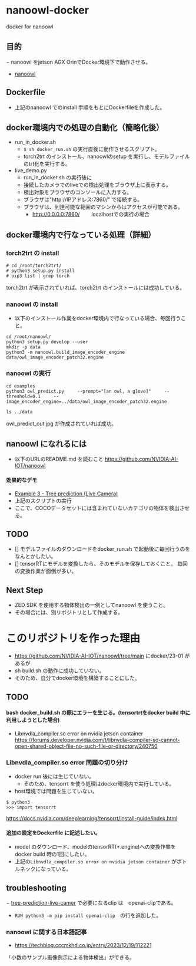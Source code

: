 # nanoowl-docker
docker for nanoowl

## 目的
− nanoowl をjetson AGX OrinでDocker環境下で動作させる。
- [nanoowl](https://github.com/NVIDIA-AI-IOT/nanoowl)

## Dockerfile
- 上記のnanoowl でのinstall 手順をもとにDockerfileを作成した。

## docker環境内での処理の自動化（簡略化後）
- run_in_docker.sh
  - `$ sh docker_run.sh` の実行直後に動作させるスクリプト。
  - torch2trt のインストール、nanoowlのsetup を実行し、モデルファイルのtrt化を実行する。
- live_demo.py
  - run_in_docker.sh の実行後に
  - 接続したカメラでのliveでの検出処理をブラウザ上に表示する。
  - 検出対象をブラウザのコンソールに入力する。
  - ブラウザは"http://IPアドレス:7860/" で接続する。
  - ブラウザは、到達可能な範囲のマシンからはアクセスが可能である。
    - http://0.0.0.0:7860/ 　　localhostでの実行の場合

## docker環境内で行なっている処理（詳細）
### torch2trt の install
```commandline
# cd /root/torch2trt/
# python3 setup.py install
# pip3 list | grep torch
```
torch2trt が表示されていれば、torch2trt のインストールには成功している。

### nanoowl の install
- 以下のインストール作業をdocker環境内で行なっている場合、毎回行うこと。

```commandline
cd /root/nanoowl/
python3 setup.py develop --user
mkdir -p data
python3 -m nanoowl.build_image_encoder_engine     data/owl_image_encoder_patch32.engine
```

### nanoowl の実行
```commandline
cd examples
python3 owl_predict.py     --prompt="[an owl, a glove]"     --threshold=0.1     --image_encoder_engine=../data/owl_image_encoder_patch32.engine

ls ../data
```

owl_predict_out.jpg が作成されていれば成功。

## nanoowl になれるには
- 以下のURLのREADME.md を読むこと
https://github.com/NVIDIA-AI-IOT/nanoowl

#### 効果的なデモ
- [Example 3 - Tree prediction (Live Camera)](https://github.com/NVIDIA-AI-IOT/nanoowl?tab=readme-ov-file#example-3---tree-prediction-live-camera)
- 上記のスクリプトの実行
- ここで、COCOデータセットには含まれていないカテゴリの物体を検出させる。

## TODO
- [] モデルファイルのダウンロードをdocker_run.sh で起動後に毎回行うのをなんとかしたい。
- [] tensorRTにモデルを変換したら、そのモデルを保存しておくこと。
毎回の変換作業が面倒が多い。


## Next Step
- ZED SDK を使用する物体検出の一例としてnanoowl を使うこと。
- その場合には、別リポジトリとして作成する。

# このリポジトリを作った理由
- https://github.com/NVIDIA-AI-IOT/nanoowl/tree/main にdocker/23-01 があるが
- sh build.sh の動作に成功していない。
- そのため、自分でdocker環境を構築することにした。


## TODO
#### bash docker_build.sh の際にエラーを生じる。(tensortrtをdocker build 中に利用しようとした場合)
- Libnvdla_compiler.so error on nvidia jetson container
https://forums.developer.nvidia.com/t/libnvdla-compiler-so-cannot-open-shared-object-file-no-such-file-or-directory/240750

### Libnvdla_compiler.so error 問題の切り分け
- docker run 後には生じていない。
  - そのため、tensorrt を使う処理はdocker環境内で実行している。
- host環境では問題を生じていない。
```commandline
$ python3
>>> import tensorrt

```

https://docs.nvidia.com/deeplearning/tensorrt/install-guide/index.html

#### 追加の設定をDockerfile に記述したい。
- model のダウンロード、modelのtensorRT(*.engine)への変換作業をdocker build 時の1回にしたい。
- 上記の`Libnvdla_compiler.so error on nvidia jetson container` がボトルネックになっている。

## troubleshooting
− [tree-prediction-live-camer](https://github.com/NVIDIA-AI-IOT/nanoowl?tab=readme-ov-file#example-3---tree-prediction-live-camera)
で必要になるclip は　openai-clipである。
- `RUN python3 -m pip install openai-clip`　の行を追加した。

### nanoowl に関する日本語記事
- https://techblog.cccmkhd.co.jp/entry/2023/12/19/112221

「小数のサンプル画像例示による物体検出」ができる。

